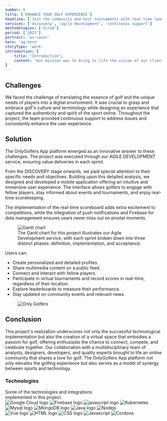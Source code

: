 ```yaml
---
number: 0
title: ['ENHANCE YOUR GOLF EXPERIENCE']
headline: ['Join the community and host tournaments with real-time leaderboards']
services: ['discovery', 'agile development', 'continuous support']
methodologies: ['Scrum']
period: ['2023']
portrait: 'ws-cover'
hero: 'og-hero'
storyType: 'work'
introduction: {
    title: "Introduction",
    content: "Our mission was to bring to life the vision of our clients, sports enthusiasts and leaders with backgrounds in the aerospace and technology industries. Their initiative stemmed from the need to connect passionate golfers in a virtual space where they can interact, compete, and share experiences, especially when in-person interactions are often limited by various constraints. This platform stands as a virtual meeting place for golfers, enabling them to form meaningful connections, engage in virtual competitions, and strengthen their bond with the sport."
}
---
```

<div>
<h2>Challenges</h2>
<p>We faced the challenge of translating the essence of golf and the unique needs of players into a digital environment. It was crucial to grasp and embrace golf's culture and terminology while designing an experience that captured the authenticity and spirit of the sport online. Throughout the project, the team provided continuous support to address issues and consistently enhance the user experience.</p>
</div>

<div >
<h2>Solution</h2>
<p>The OnlyGolfers App platform emerged as an innovative answer to these challenges. The project was executed through our AGILE DEVELOPMENT service, ensuring value deliveries in each sprint.</p>
<p>From the DISCOVERY stage onwards, we paid special attention to their specific needs and objectives. Building upon this detailed analysis, we designed and developed a mobile application offering an intuitive and immersive user experience. The interface allows golfers to engage with fellow players, stay informed about events and tournaments, and enjoy real-time scorekeeping.</p>
<p>The implementation of the real-time scoreboard adds extra excitement to competitions, while the integration of push notifications and Firebase for data management ensures users never miss out on pivotal moments.</p>

</div>

<div class="story_story__mainContent__gantt__TErEp">
<figure>
<img src="/work/og-proyect-chart-english.png" alt="Gantt chart" loading="lazy"/>
<figcaption class="story_story__mainContent__caption__IQRnS">The Gantt chart for this project illustrates our Agile Development service, with each sprint broken down into three distinct phases: definition, implementation, and acceptance.</figcaption>
</figure>
</div>

<div> 
<div class="story_story__mainContent__wsSolutionList__KrV8F">
<span>Users can:</span>
<ul class="special-list">
<li>Create personalized and detailed profiles.</li>
<li>Share multimedia content on a public feed.</li>
<li>Connect and interact with fellow players.</li>
<li>Participate in virtual tournaments and record scores in real-time, regardless of their location.</li>
<li>Explore leaderboards to measure their performance.</li>
<li>Stay updated on community events and relevant news.</li>
</ul>

<figure>
<img src="/work/og-mix.jpg" alt="Only Golfers" loading="lazy"/>
</figure>
</div>    


</div>

<div>
<h2>Conclusion</h2>
<p>This project's realization underscores not only the successful technological implementation but also the creation of a virtual space that embodies a passion for golf, offering enthusiasts the chance to connect, compete, and celebrate together. Our collaboration with a multidisciplinary team of analysts, designers, developers, and quality experts brought to life an online community that shares a love for golf. The OnlyGolfers App platform not only elevates the golfing experience but also serves as a model of synergy between sports and technology.</p>
</div>
  


<div class="story_story__mainContent__technologies__v5XXm">
<div>
    <h3>Technologies</h3>
    <span>Some of the technologies and integrations<br/>implemented in this project.</span>
</div>   
<div class="story_story__mainContent__technologies__images__6NSg5">
    <div>
        <img loading="lazy" src="/technologies/gcloud.svg" alt="Google Cloud logo"/>
            <img loading="lazy" src="/technologies/firebase.svg" alt="Firebase logo"/>
            <img loading="lazy" src="/technologies/docker.svg" alt="javascript logo"/>
            <img loading="lazy" src="/technologies/kubernetes.svg" alt="Kubernetes" />
        </div>
        <div>
            <img loading="lazy" src="/technologies/mysql.svg" alt="Mysql logo"/>
            <img loading="lazy" src="/technologies/mongodb.svg" alt="MongoDB logo"/>
            <img loading="lazy" src="/technologies/java.svg" alt="Java logo"/>
            <img loading="lazy" src="/technologies/node.svg" alt="Nodejs"/>
        </div>
        <div>
            <img loading="lazy" src="/technologies/vue.svg" alt="Vue logo"/>
            <img loading="lazy" src="/technologies/html.svg" alt="HTML logo"/>
            <img loading="lazy" src="/technologies/css.svg" alt="CSS logo"/>
            <img loading="lazy" src="/technologies/javascript.svg" alt="Javascript" />
            <img loading="lazy" src="/technologies/cordova.png"/ alt="Cordova">
        </div>
</div>     
</div>